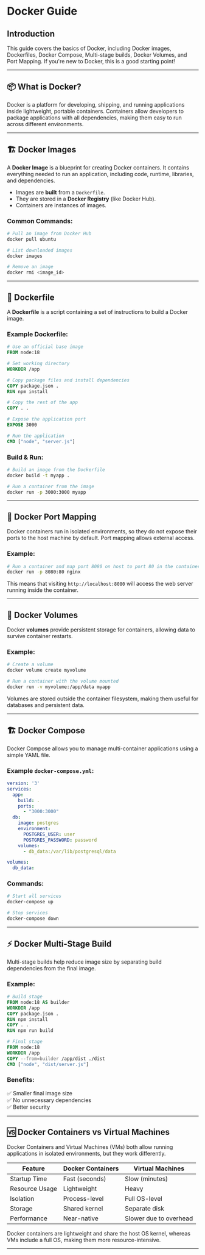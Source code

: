 # Docker Guide

## Introduction

This guide covers the basics of Docker, including Docker images, Dockerfiles, Docker Compose, Multi-stage builds, Docker Volumes, and Port Mapping. If you're new to Docker, this is a good starting point!

---

## 📦 What is Docker?

Docker is a platform for developing, shipping, and running applications inside lightweight, portable containers. Containers allow developers to package applications with all dependencies, making them easy to run across different environments.

---

## 🏗️ Docker Images

A **Docker Image** is a blueprint for creating Docker containers. It contains everything needed to run an application, including code, runtime, libraries, and dependencies.

- Images are **built** from a `Dockerfile`.
- They are stored in a **Docker Registry** (like Docker Hub).
- Containers are instances of images.

### Common Commands:
```sh
# Pull an image from Docker Hub
docker pull ubuntu

# List downloaded images
docker images

# Remove an image
docker rmi <image_id>
```

---

## 📜 Dockerfile

A **Dockerfile** is a script containing a set of instructions to build a Docker image.

### Example Dockerfile:
```Dockerfile
# Use an official base image
FROM node:18

# Set working directory
WORKDIR /app

# Copy package files and install dependencies
COPY package.json .
RUN npm install

# Copy the rest of the app
COPY . .

# Expose the application port
EXPOSE 3000

# Run the application
CMD ["node", "server.js"]
```

### Build & Run:
```sh
# Build an image from the Dockerfile
docker build -t myapp .

# Run a container from the image
docker run -p 3000:3000 myapp
```

---

## 🔌 Docker Port Mapping

Docker containers run in isolated environments, so they do not expose their ports to the host machine by default. Port mapping allows external access.

### Example:
```sh
# Run a container and map port 8080 on host to port 80 in the container
docker run -p 8080:80 nginx
```

This means that visiting `http://localhost:8080` will access the web server running inside the container.

---

## 📂 Docker Volumes

Docker **volumes** provide persistent storage for containers, allowing data to survive container restarts.

### Example:
```sh
# Create a volume
docker volume create myvolume

# Run a container with the volume mounted
docker run -v myvolume:/app/data myapp
```

Volumes are stored outside the container filesystem, making them useful for databases and persistent data.

---

## 🏗️ Docker Compose

Docker Compose allows you to manage multi-container applications using a simple YAML file.

### Example `docker-compose.yml`:
```yaml
version: '3'
services:
  app:
    build: .
    ports:
      - "3000:3000"
  db:
    image: postgres
    environment:
      POSTGRES_USER: user
      POSTGRES_PASSWORD: password
    volumes:
      - db_data:/var/lib/postgresql/data

volumes:
  db_data:
```

### Commands:
```sh
# Start all services
docker-compose up

# Stop services
docker-compose down
```

---

## ⚡ Docker Multi-Stage Build

Multi-stage builds help reduce image size by separating build dependencies from the final image.

### Example:
```Dockerfile
# Build stage
FROM node:18 AS builder
WORKDIR /app
COPY package.json .
RUN npm install
COPY . .
RUN npm run build

# Final stage
FROM node:18
WORKDIR /app
COPY --from=builder /app/dist ./dist
CMD ["node", "dist/server.js"]
```

### Benefits:
✅ Smaller final image size  
✅ No unnecessary dependencies  
✅ Better security  

---

## 🆚 Docker Containers vs Virtual Machines

Docker Containers and Virtual Machines (VMs) both allow running applications in isolated environments, but they work differently.

| Feature            | Docker Containers | Virtual Machines |
|--------------------|------------------|------------------|
| Startup Time      | Fast (seconds)    | Slow (minutes)   |
| Resource Usage    | Lightweight      | Heavy            |
| Isolation        | Process-level     | Full OS-level    |
| Storage          | Shared kernel     | Separate disk    |
| Performance      | Near-native       | Slower due to overhead |

Docker containers are lightweight and share the host OS kernel, whereas VMs include a full OS, making them more resource-intensive.

---

